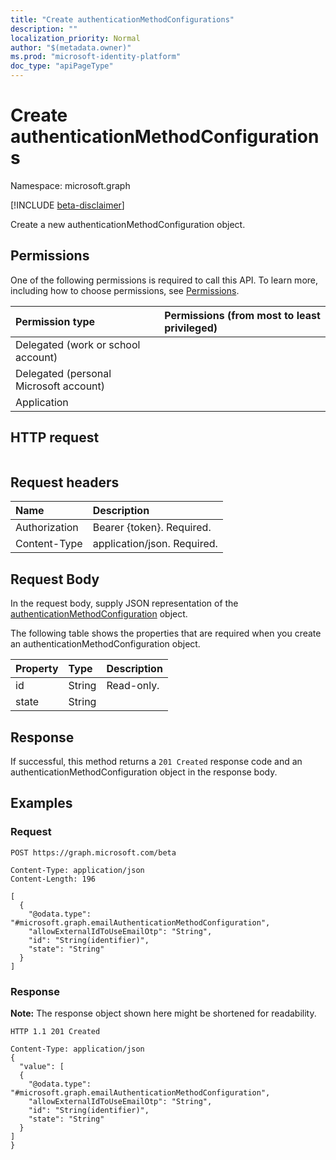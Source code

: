```yaml
---
title: "Create authenticationMethodConfigurations"
description: ""
localization_priority: Normal
author: "$(metadata.owner)"
ms.prod: "microsoft-identity-platform"
doc_type: "apiPageType"
---
```


# Create authenticationMethodConfigurations

Namespace: microsoft.graph

[!INCLUDE [beta-disclaimer](../../includes/beta-disclaimer.md)]

Create a new authenticationMethodConfiguration object.

## Permissions

One of the following permissions is required to call this API. To learn more, including how to choose permissions, see [Permissions](/graph/permissions-reference).

| Permission type                        | Permissions (from most to least privileged) |
| :------------------------------------- | :------------------------------------------ |
| Delegated (work or school account)     |                                             |
| Delegated (personal Microsoft account) |                                             |
| Application                            |                                             |

## HTTP request

<!-- {
  "blockType": "ignored"
}
-->

```http

```

## Request headers

| Name          | Description                 |
| :------------ | :-------------------------- |
| Authorization | Bearer {token}. Required.   |
| Content-Type  | application/json. Required. |

## Request Body

In the request body, supply JSON representation of the [authenticationMethodConfiguration](../resources/-authenticationmethodconfiguration.md) object.

<!-- Actions and Functions -->

<!-- CRUD Methods -->

The following table shows the properties that are required when you create an authenticationMethodConfiguration object.

| Property | Type   | Description |
| :------- | :----- | :---------- |
| id       | String | Read-only.  |
| state    | String |             |

## Response

If successful, this method returns a `201 Created` response code and an authenticationMethodConfiguration object in the response body.

## Examples

### Request

<!-- {
  "blockType": "request",
  "name": "create_authenticationmethodconfigurations"
}
-->

```http
POST https://graph.microsoft.com/beta

Content-Type: application/json
Content-Length: 196

[
  {
    "@odata.type": "#microsoft.graph.emailAuthenticationMethodConfiguration",
    "allowExternalIdToUseEmailOtp": "String",
    "id": "String(identifier)",
    "state": "String"
  }
]

```

### Response

**Note:** The response object shown here might be shortened for readability.

<!-- {
  "blockType": "response",
  "truncated": true,
  "@odata.type": "$(this.ReturnTypeFullName)"
}
-->

```http
HTTP 1.1 201 Created

Content-Type: application/json
{
  "value": [
  {
    "@odata.type": "#microsoft.graph.emailAuthenticationMethodConfiguration",
    "allowExternalIdToUseEmailOtp": "String",
    "id": "String(identifier)",
    "state": "String"
  }
]
}

```

